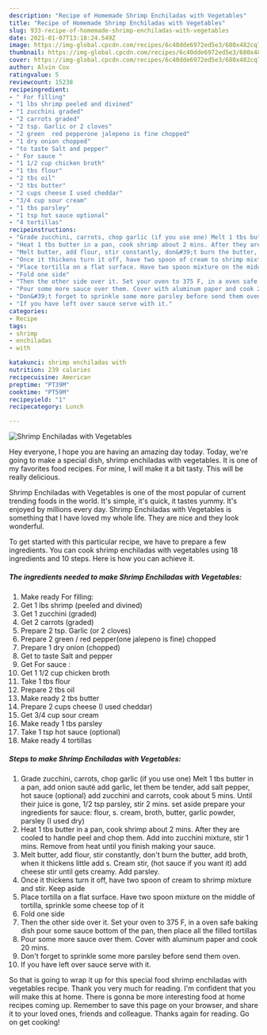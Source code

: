 ```yaml
---
description: "Recipe of Homemade Shrimp Enchiladas with Vegetables"
title: "Recipe of Homemade Shrimp Enchiladas with Vegetables"
slug: 933-recipe-of-homemade-shrimp-enchiladas-with-vegetables
date: 2021-01-07T13:18:24.549Z
image: https://img-global.cpcdn.com/recipes/6c40dde6972ed5e3/680x482cq70/shrimp-enchiladas-with-vegetables-recipe-main-photo.jpg
thumbnail: https://img-global.cpcdn.com/recipes/6c40dde6972ed5e3/680x482cq70/shrimp-enchiladas-with-vegetables-recipe-main-photo.jpg
cover: https://img-global.cpcdn.com/recipes/6c40dde6972ed5e3/680x482cq70/shrimp-enchiladas-with-vegetables-recipe-main-photo.jpg
author: Alvin Cox
ratingvalue: 5
reviewcount: 15238
recipeingredient:
- " For filling"
- "1 lbs shrimp peeled and divined"
- "1 zucchini graded"
- "2 carrots graded"
- "2 tsp. Garlic or 2 cloves"
- "2 green  red pepperone jalepeno is fine chopped"
- "1 dry onion chopped"
- "to taste Salt and pepper"
- " For sauce "
- "1 1/2 cup chicken broth"
- "1 tbs flour"
- "2 tbs oil"
- "2 tbs butter"
- "2 cups cheese I used cheddar"
- "3/4 cup sour cream"
- "1 tbs parsley"
- "1 tsp hot sauce optional"
- "4 tortillas"
recipeinstructions:
- "Grade zucchini, carrots, chop garlic (if you use one) Melt 1 tbs butter in a pan, add onion sauté add garlic, let them be tender, add salt pepper, hot sauce (optional) add zucchini and carrots, cook about 5 mins. Until their juice is gone, 1/2 tsp parsley, stir 2 mins. set aside prepare your ingredients for sauce: flour, s. cream, broth, butter, garlic powder, parsley (I used dry)"
- "Heat 1 tbs butter in a pan, cook shrimp about 2 mins. After they are cooled to handle peel and chop them. Add into zucchini mixture, stir 1 mins. Remove from heat until you finish making your sauce."
- "Melt butter, add flour, stir constantly, don&#39;t burn the butter, add broth, when it thickens little add s. Cream stir, (hot sauce if you want it) add cheese stir until gets creamy. Add parsley."
- "Once it thickens turn it off, have two spoon of cream to shrimp mixture and stir. Keep aside"
- "Place tortilla on a flat surface. Have two spoon mixture on the middle of tortilla, sprinkle some cheese top of it"
- "Fold one side"
- "Then the other side over it. Set your oven to 375 F, in a oven safe baking dish pour some sauce bottom of the pan, then place all the filled tortillas"
- "Pour some more sauce over them. Cover with aluminum paper and cook 20 mins."
- "Don&#39;t forget to sprinkle some more parsley before send them oven."
- "If you have left over sauce serve with it."
categories:
- Recipe
tags:
- shrimp
- enchiladas
- with

katakunci: shrimp enchiladas with 
nutrition: 239 calories
recipecuisine: American
preptime: "PT39M"
cooktime: "PT59M"
recipeyield: "1"
recipecategory: Lunch

---
```



![Shrimp Enchiladas with Vegetables](https://img-global.cpcdn.com/recipes/6c40dde6972ed5e3/680x482cq70/shrimp-enchiladas-with-vegetables-recipe-main-photo.jpg)

Hey everyone, I hope you are having an amazing day today. Today, we're going to make a special dish, shrimp enchiladas with vegetables. It is one of my favorites food recipes. For mine, I will make it a bit tasty. This will be really delicious.

Shrimp Enchiladas with Vegetables is one of the most popular of current trending foods in the world. It's simple, it's quick, it tastes yummy. It's enjoyed by millions every day. Shrimp Enchiladas with Vegetables is something that I have loved my whole life. They are nice and they look wonderful.




To get started with this particular recipe, we have to prepare a few ingredients. You can cook shrimp enchiladas with vegetables using 18 ingredients and 10 steps. Here is how you can achieve it.

<!--inarticleads1-->

##### The ingredients needed to make Shrimp Enchiladas with Vegetables:

1. Make ready  For filling:
1. Get 1 lbs shrimp (peeled and divined)
1. Get 1 zucchini (graded)
1. Get 2 carrots (graded)
1. Prepare 2 tsp. Garlic (or 2 cloves)
1. Prepare 2 green / red pepper(one jalepeno is fine) chopped
1. Prepare 1 dry onion (chopped)
1. Get to taste Salt and pepper
1. Get  For sauce :
1. Get 1 1/2 cup chicken broth
1. Take 1 tbs flour
1. Prepare 2 tbs oil
1. Make ready 2 tbs butter
1. Prepare 2 cups cheese (I used cheddar)
1. Get 3/4 cup sour cream
1. Make ready 1 tbs parsley
1. Take 1 tsp hot sauce (optional)
1. Make ready 4 tortillas




<!--inarticleads2-->

##### Steps to make Shrimp Enchiladas with Vegetables:

1. Grade zucchini, carrots, chop garlic (if you use one) Melt 1 tbs butter in a pan, add onion sauté add garlic, let them be tender, add salt pepper, hot sauce (optional) add zucchini and carrots, cook about 5 mins. Until their juice is gone, 1/2 tsp parsley, stir 2 mins. set aside prepare your ingredients for sauce: flour, s. cream, broth, butter, garlic powder, parsley (I used dry)
1. Heat 1 tbs butter in a pan, cook shrimp about 2 mins. After they are cooled to handle peel and chop them. Add into zucchini mixture, stir 1 mins. Remove from heat until you finish making your sauce.
1. Melt butter, add flour, stir constantly, don&#39;t burn the butter, add broth, when it thickens little add s. Cream stir, (hot sauce if you want it) add cheese stir until gets creamy. Add parsley.
1. Once it thickens turn it off, have two spoon of cream to shrimp mixture and stir. Keep aside
1. Place tortilla on a flat surface. Have two spoon mixture on the middle of tortilla, sprinkle some cheese top of it
1. Fold one side
1. Then the other side over it. Set your oven to 375 F, in a oven safe baking dish pour some sauce bottom of the pan, then place all the filled tortillas
1. Pour some more sauce over them. Cover with aluminum paper and cook 20 mins.
1. Don&#39;t forget to sprinkle some more parsley before send them oven.
1. If you have left over sauce serve with it.




So that is going to wrap it up for this special food shrimp enchiladas with vegetables recipe. Thank you very much for reading. I'm confident that you will make this at home. There is gonna be more interesting food at home recipes coming up. Remember to save this page on your browser, and share it to your loved ones, friends and colleague. Thanks again for reading. Go on get cooking!
